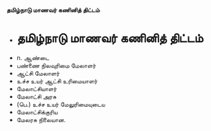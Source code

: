 **தமிழ்நாடு மாணவர் கணினித் திட்டம்**
- # தமிழ்நாடு மாணவர் கணினித் திட்டம்
- n. ஆண்டை
- பண்ணை  நிலவுரிமை மேலாளர்
- ஆட்சி மேலாளர்
- உச்ச உயர் ஆட்சி உரிமையாளர்
- மேலாட்சியாளர்
- மேலாட்சி அரசு
- (பெ.) உச்ச உயர் மேலுரிமையுடைய
- மேலாட்சிக்குரிய
- மேலரசு நிலையான.

